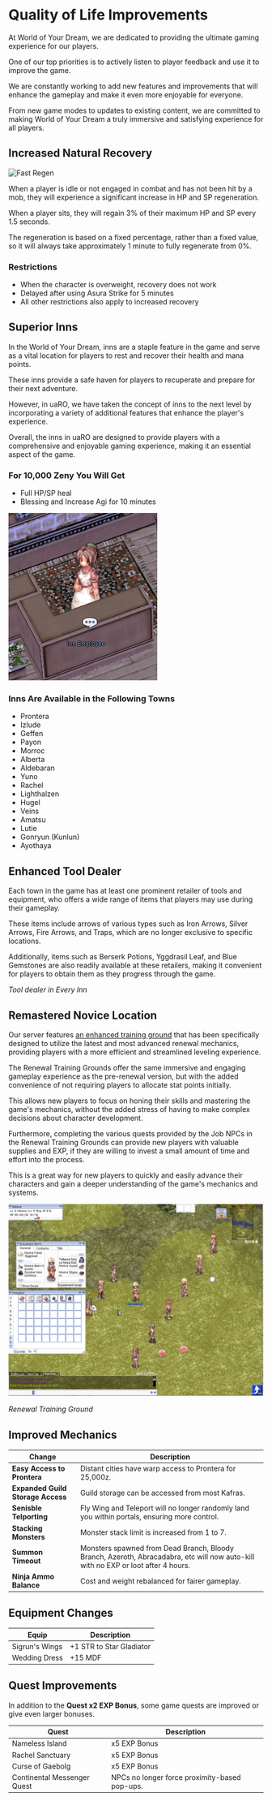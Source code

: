# Quality of Life Improvements

At World of Your Dream, we are dedicated to providing the ultimate gaming experience for our players.

One of our top priorities is to actively listen to player feedback and use it to improve the game.

We are constantly working to add new features and improvements that will enhance the gameplay and make it even more enjoyable for everyone.

From new game modes to updates to existing content, we are committed to making World of Your Dream a truly immersive and satisfying experience for all players.


## Increased Natural Recovery

![Fast Regen](img/Fastregensit.gif)

When a player is idle or not engaged in combat and has not been hit by a mob, they will experience a significant increase in HP and SP regeneration.

When a player sits, they will regain 3% of their maximum HP and SP every 1.5 seconds.

The regeneration is based on a fixed percentage, rather than a fixed value, so it will always take approximately 1 minute to fully regenerate from 0%.

### Restrictions
- When the character is overweight, recovery does not work
- Delayed after using Asura Strike for 5 minutes
- All other restrictions also apply to increased recovery



## Superior Inns

In the World of Your Dream, inns are a staple feature in the game and serve as a vital location for players to rest and recover their health and mana points.

These inns provide a safe haven for players to recuperate and prepare for their next adventure.

However, in uaRO, we have taken the concept of inns to the next level by incorporating a variety of additional features that enhance the player's experience.

Overall, the inns in uaRO are designed to provide players with a comprehensive and enjoyable gaming experience, making it an essential aspect of the game.

### For 10,000 Zeny You Will Get
* Full HP/SP heal
* Blessing and Increase Agi for 10 minutes

![Inn Benefits](img/Inn-Employee-NPC.png)

### Inns Are Available in the Following Towns

* Prontera
* Izlude
* Geffen
* Payon
* Morroc
* Alberta
* Aldebaran
* Yuno
* Rachel
* Lighthalzen
* Hugel
* Veins
* Amatsu
* Lutie
* Gonryun (Kunlun)
* Ayothaya



## Enhanced Tool Dealer

Each town in the game has at least one prominent retailer of tools and equipment, who offers a wide range of items that players may use during their gameplay.

These items include arrows of various types such as Iron Arrows, Silver Arrows, Fire Arrows, and Traps, which are no longer exclusive to specific locations.

Additionally, items such as Berserk Potions, Yggdrasil Leaf, and Blue Gemstones are also readily available at these retailers, making it convenient for players to obtain them as they progress through the game.

*Tool dealer in Every Inn*



## Remastered Novice Location

Our server features [an enhanced training ground](Remastered_Novice_Location.md) that has been specifically designed to utilize the latest and most advanced renewal mechanics, providing players with a more efficient and streamlined leveling experience.

The Renewal Training Grounds offer the same immersive and engaging gameplay experience as the pre-renewal version, but with the added convenience of not requiring players to allocate stat points initially.

This allows new players to focus on honing their skills and mastering the game's mechanics, without the added stress of having to make complex decisions about character development.

Furthermore, completing the various quests provided by the Job NPCs in the Renewal Training Grounds can provide new players with valuable supplies and EXP, if they are willing to invest a small amount of time and effort into the process.

This is a great way for new players to quickly and easily advance their characters and gain a deeper understanding of the game's mechanics and systems.

![Screenshot_2023-01-21_at_18.37](img/Screenshot_2023-01-21_at_18.37.png)

*Renewal Training Ground*



## Improved Mechanics

| Change | Description |
|---|---|
| **Easy Access to Prontera** | Distant cities have warp access to Prontera for 25,000z. |
| **Expanded Guild Storage Access** | Guild storage can be accessed from most Kafras. |
| **Senisble Telporting** | Fly Wing and Teleport will no longer randomly land you within portals, ensuring more control. |
| **Stacking Monsters** | Monster stack limit is increased from 1 to 7. |
| **Summon Timeout** | Monsters spawned from Dead Branch, Bloody Branch, Azeroth, Abracadabra, etc will now auto-kill with no EXP or loot after 4 hours. |
| **Ninja Ammo Balance** | Cost and weight rebalanced for fairer gameplay. |



## Equipment Changes

| Equip | Description |
|---|---|
| Sigrun's Wings | +1 STR to Star Gladiator |
| Wedding Dress | +15 MDF |



## Quest Improvements
In addition to the **Quest x2 EXP Bonus**, some game quests are improved or give even larger bonuses.

| Quest | Description |
|---|---|
| Nameless Island | x5 EXP Bonus |
| Rachel Sanctuary | x5 EXP Bonus |
| Curse of Gaebolg | x5 EXP Bonus |
| Continental Messenger Quest | NPCs no longer force proximity-based pop-ups. |